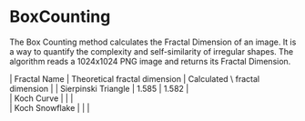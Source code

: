# BoxCounting
The Box Counting method calculates the Fractal Dimension of an image. It is a way to quantify the complexity and self-similarity of irregular shapes. The algorithm reads a 1024x1024 PNG image and returns its Fractal Dimension.

| Fractal Name          | Theoretical fractal dimension  |  Calculated \\ fractal dimension |
| Sierpinski  Triangle  | 1.585  | 1.582  |  
| Koch Curve            |   |   |  
| Koch Snowflake        |   |   |  
